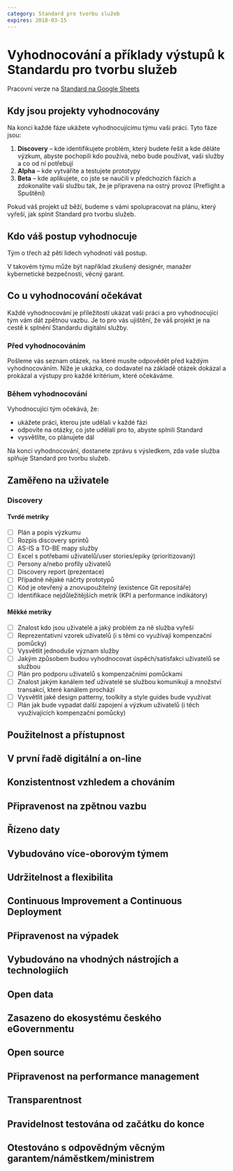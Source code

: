 ```yaml
---
category: Standard pro tvorbu služeb
expires: 2018-03-15
---
```

# Vyhodnocování a příklady výstupů k Standardu pro tvorbu služeb

Pracovní verze na [Standard na Google Sheets](https://docs.google.com/spreadsheets/d/1zOePDF3pe7ngJe-_ddr71HcPNxNX7F5ZnSA0iNzrR8c/edit?usp=sharing)

## Kdy jsou projekty vyhodnocovány

Na konci každé fáze ukážete vyhodnocujícímu týmu vaši práci. Tyto fáze jsou:

1. **Discovery** – kde identifikujete problém, který budete řešit a kde děláte výzkum, abyste pochopili kdo používá, nebo bude používat, vaši služby a co od ní potřebují
2. **Alpha** – kde vytváříte a testujete prototypy
3. **Beta** – kde aplikujete, co jste se naučili v předchozích fázích a zdokonalíte vaši službu tak, že je připravena na ostrý provoz (Preflight a Spuštění)

Pokud váš projekt už běží, budeme s vámi spolupracovat na plánu, který vyřeší, jak splnit Standard pro tvorbu služeb.

## Kdo váš postup vyhodnocuje

Tým o třech až pěti lidech vyhodnotí váš postup.

V takovém týmu může být například zkušený designér, manažer kybernetické bezpečnosti, věcný garant.

## Co u vyhodnocování očekávat

Každé vyhodnocování je příležitostí ukázat vaši práci a pro vyhodnocující tým vám dát zpětnou vazbu. Je to pro vás ujištění, že váš projekt je na cestě k splnění Standardu digitální služby.

### Před vyhodnocováním

Pošleme vás seznam otázek, na které musíte odpovědět před každým vyhodnocováním. Níže je ukázka, co dodavatel na základě otázek dokázal a prokázal a výstupy pro každé kritérium, které očekáváme.

### Během vyhodnocování

Vyhodnocující tým očekává, že:

- ukážete práci, kterou jste udělali v každé fázi
- odpovíte na otázky, co jste udělali pro to, abyste splnili Standard
- vysvětlíte, co plánujete dál

Na konci vyhodnocování, dostanete zprávu s výsledkem, zda vaše služba splňuje Standard pro tvorbu služeb.

## Zaměřeno na uživatele

### Discovery

#### Tvrdé metriky

- [ ] Plán a popis výzkumu
- [ ] Rozpis discovery sprintů
- [ ] AS-IS a TO-BE mapy služby
- [ ] Excel s potřebami uživatelů/user stories/epiky (prioritizovaný)
- [ ] Persony a/nebo profily uživatelů
- [ ] Discovery report (prezentace)
- [ ] Případně nějaké náčrty prototypů
- [ ] Kód je otevřený a znovupoužitelný (existence Git repositáře)
- [ ] Identifikace nejdůležitějších metrik (KPI a performance indikátory)

#### Měkké metriky

- [ ] Znalost kdo jsou uživatelé a jaký problém za ně služba vyřeší
- [ ] Reprezentativní vzorek uživatelů (i s těmi co využívají kompenzační pomůcky) 
- [ ] Vysvětlit jednoduše význam služby
- [ ] Jakým způsobem budou vyhodnocovat úspěch/satisfakci uživatelů se službou
- [ ] Plán pro podporu uživatelů s kompenzačními pomůckami
- [ ] Znalost jakým kanálem teď uživatelé se službou komunikují a množství transakcí, které kanálem prochází
- [ ] Vysvětlit jaké design patterny, toolkity a style guides bude využívat
- [ ] Plán jak bude vypadat další zapojení a výzkum uživatelů (i těch využívajících kompenzační pomůcky)

## Použitelnost a přístupnost

## V první řadě digitální a on-line

## Konzistentnost vzhledem a chováním

## Připravenost na zpětnou vazbu

## Řízeno daty

## Vybudováno více-oborovým týmem

## Udržitelnost a flexibilita

## Continuous Improvement a Continuous Deployment

## Připravenost na výpadek

## Vybudováno na vhodných nástrojích a technologiích

## Open data

## Zasazeno do ekosystému českého eGovernmentu

## Open source

## Připravenost na performance management

## Transparentnost

## Pravidelnost testována od začátku do konce

## Otestováno s odpovědným věcným garantem/náměstkem/ministrem

